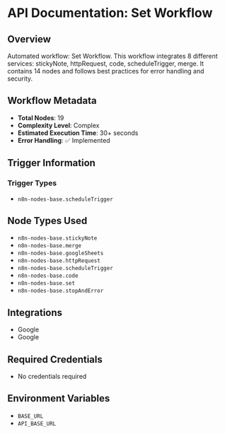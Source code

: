 # API Documentation: Set Workflow

## Overview
Automated workflow: Set Workflow. This workflow integrates 8 different services: stickyNote, httpRequest, code, scheduleTrigger, merge. It contains 14 nodes and follows best practices for error handling and security.

## Workflow Metadata
- **Total Nodes**: 19
- **Complexity Level**: Complex
- **Estimated Execution Time**: 30+ seconds
- **Error Handling**: ✅ Implemented

## Trigger Information
### Trigger Types
- `n8n-nodes-base.scheduleTrigger`

## Node Types Used
- `n8n-nodes-base.stickyNote`
- `n8n-nodes-base.merge`
- `n8n-nodes-base.googleSheets`
- `n8n-nodes-base.httpRequest`
- `n8n-nodes-base.scheduleTrigger`
- `n8n-nodes-base.code`
- `n8n-nodes-base.set`
- `n8n-nodes-base.stopAndError`

## Integrations
- Google
- Google

## Required Credentials
- No credentials required

## Environment Variables
- `BASE_URL`
- `API_BASE_URL`
